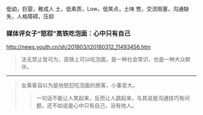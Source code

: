 低幼，巨婴，稚成人
土，低素质，Low，低笑点，土味
憋，交流阻塞，沟通缺失，人格障碍，压抑

### 媒体评女子“怒怼”高铁吃泡面：心中只有自己
http://news.youth.cn/sh/201803/t20180312_11493456.htm
>法无禁止皆可为，高铁上可以吃泡面，是一种社会常识，也是一种大众默许。
---
>女乘客自以为是地怒怼吃泡面的旅客，小事变大，
>>一句话不能让人笑起来，反而让人跳起来，与其说是沟通技巧有问题，还不如说是心中只有自己，没有他人。